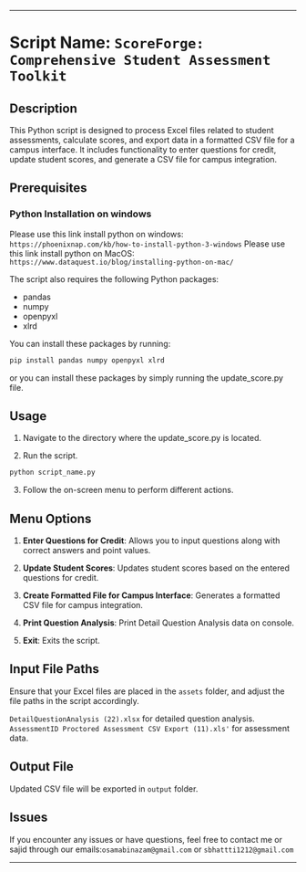 

---

# Script Name: `ScoreForge: Comprehensive Student Assessment Toolkit`

## Description

This Python script is designed to process Excel files related to student assessments, calculate scores, and export data in a formatted CSV file for a campus interface. It includes functionality to enter questions for credit, update student scores, and generate a CSV file for campus integration.

## Prerequisites

### Python Installation on windows
Please use this link install python on windows: `https://phoenixnap.com/kb/how-to-install-python-3-windows`
Please use this link install python on MacOS: `https://www.dataquest.io/blog/installing-python-on-mac/`


The script also requires the following Python packages:

- pandas
- numpy
- openpyxl
- xlrd

You can install these packages by running:

```bash
pip install pandas numpy openpyxl xlrd
```

or you can install these packages by simply running the update_score.py file.

## Usage
1. Navigate to the directory where the update_score.py is located.

2. Run the script.

```bash
python script_name.py 
```

3. Follow the on-screen menu to perform different actions.

## Menu Options

1. **Enter Questions for Credit**: Allows you to input questions along with correct answers and point values.

2. **Update Student Scores**: Updates student scores based on the entered questions for credit.

3. **Create Formatted File for Campus Interface**: Generates a formatted CSV file for campus integration.

4. **Print Question Analysis**: Print Detail Question Analysis data on console.

5. **Exit**: Exits the script.

## Input File Paths

Ensure that your Excel files are placed in the `assets` folder, and adjust the file paths in the script accordingly.

`DetailQuestionAnalysis (22).xlsx` for detailed question analysis.
`AssessmentID Proctored Assessment CSV Export (11).xls'` for assessment data.

## Output File
Updated CSV file will be exported in `output` folder. 

## Issues

If you encounter any issues or have questions, feel free to contact me or sajid through our emails:`osamabinazam@gmail.com` or `sbhattti1212@gmail.com`

---
